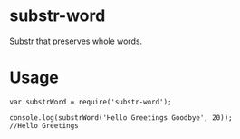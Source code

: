 # substr-word

Substr that preserves whole words.

# Usage
    var substrWord = require('substr-word');

    console.log(substrWord('Hello Greetings Goodbye', 20));
    //Hello Greetings
